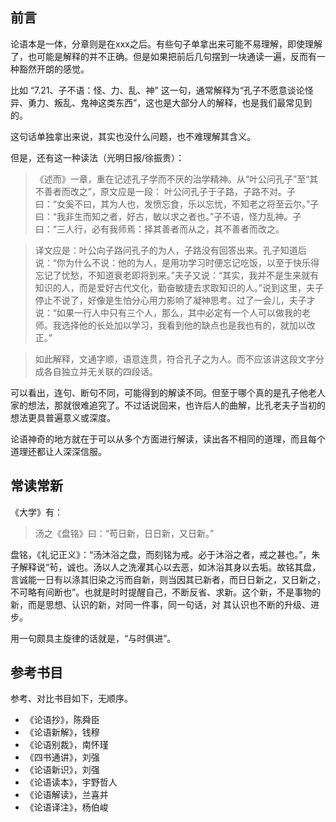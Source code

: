 ## 前言

论语本是一体，分章则是在xxx之后。有些句子单拿出来可能不易理解，即使理解了，也可能是解释的并不正确。但是如果把前后几句摆到一块通读一遍，反而有一种豁然开朗的感觉。

比如 “7.21、子不语：怪、力、乱、神” 这一句，通常解释为“孔子不愿意谈论怪异、勇力、叛乱、鬼神这类东西”，这也是大部分人的解释，也是我们最常见到的。

这句话单独拿出来说，其实也没什么问题，也不难理解其含义。

但是，还有这一种读法（光明日报/徐振贵）：

>《述而》一章，重在记述孔子学而不厌的治学精神。从“叶公问孔子”至“其不善者而改之”，原文应是一段：
叶公问孔子于子路，子路不对。子曰：“女奚不曰，其为人也，发愤忘食，乐以忘忧，不知老之将至云尔。”子曰：“我非生而知之者，好古，敏以求之者也。”子不语，怪力乱神。子曰：“三人行，必有我师焉：择其善者而从之，其不善者而改之。

> 译文应是：叶公向子路问孔子的为人，子路没有回答出来。孔子知道后说：“你为什么不说：他的为人，是用功学习时便忘记吃饭，以至于快乐得忘记了忧愁，不知道衰老即将到来。”夫子又说：“其实，我并不是生来就有知识的人，而是爱好古代文化，勤奋敏捷去求取知识的人。”说到这里，夫子停止不说了，好像是生怕分心用力影响了凝神思考。过了一会儿，夫子才说：“如果一行人中只有三个人，那么，其中必定有一个人可以做我的老师。我选择他的长处加以学习，我看到他的缺点也是我也有的，就加以改正。”

> 如此解释，文通字顺，语意连贯，符合孔子之为人。而不应该讲这段文字分成各自独立并无关联的四段话。

可以看出，连句、断句不同，可能得到的解读不同。但至于哪个真的是孔子他老人家的想法，那就很难追究了。不过话说回来，也许后人的曲解，比孔老夫子当初的想法更具普遍意义或深度。

论语神奇的地方就在于可以从多个方面进行解读，读出各不相同的道理，而且每个道理还都让人深深信服。

## 常读常新

《大学》有：

> 汤之《盘铭》曰：“苟日新，日日新，又日新。”

盘铭，《礼记正义》：“汤沐浴之盘，而刻铭为戒。必于沐浴之者，戒之甚也。”，朱子解释说“茍，诚也。汤以人之洗濯其心以去恶，如沐浴其身以去垢。故铭其盘，言诚能一日有以涤其旧染之污而自新，则当因其已新者，而日日新之，又日新之，不可略有间断也”。也就是时时提醒自己，不断反省、求新。这个新，不是事物的新，而是思想、认识的新，对同一件事，同一句话，对	其认识也不断的升级、进步。

用一句颇具主旋律的话就是，“与时俱进”。

## 参考书目

参考、对比书目如下，无顺序。

- 《论语抄》，陈舜臣
- 《论语新解》，钱穆
- 《论语别裁》，南怀瑾
- 《四书通讲》，刘强
- 《论语新识》，刘强
- 《论语读本》，宇野哲人
- 《论语解读》，兰喜并
- 《论语译注》，杨伯峻
